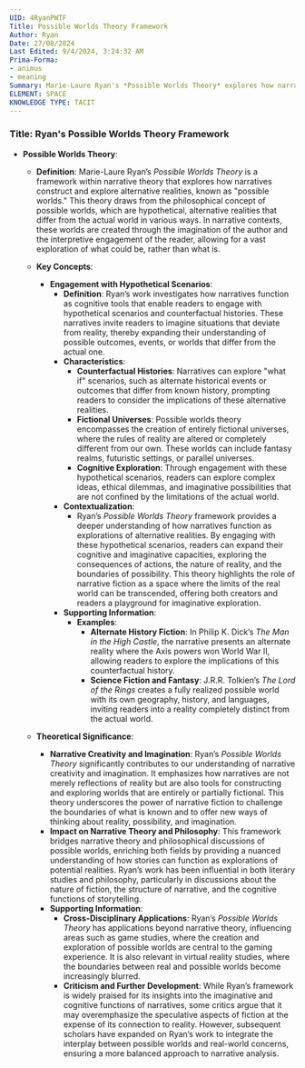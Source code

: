 ```yaml
---
UID: 4RyanPWTF
Title: Possible Worlds Theory Framework
Author: Ryan
Date: 27/08/2024
Last Edited: 9/4/2024, 3:24:32 AM
Prima-Forma:
- animus
- meaning
Summary: Marie-Laure Ryan's *Possible Worlds Theory* explores how narratives create and engage with alternative realities, allowing readers to imagine hypothetical scenarios and counterfactual histories. This framework highlights the role of narrative fiction in expanding cognitive and imaginative capacities by transcending the boundaries of the real world.
ELEMENT: SPACE
KNOWLEDGE TYPE: TACIT
---
```

### Title: **Ryan's Possible Worlds Theory Framework**

- **Possible Worlds Theory**:
  - **Definition**: Marie-Laure Ryan’s *Possible Worlds Theory* is a framework within narrative theory that explores how narratives construct and explore alternative realities, known as "possible worlds." This theory draws from the philosophical concept of possible worlds, which are hypothetical, alternative realities that differ from the actual world in various ways. In narrative contexts, these worlds are created through the imagination of the author and the interpretive engagement of the reader, allowing for a vast exploration of what could be, rather than what is.

  - **Key Concepts**:
    - **Engagement with Hypothetical Scenarios**:
      - **Definition**: Ryan’s work investigates how narratives function as cognitive tools that enable readers to engage with hypothetical scenarios and counterfactual histories. These narratives invite readers to imagine situations that deviate from reality, thereby expanding their understanding of possible outcomes, events, or worlds that differ from the actual one.
      - **Characteristics**:
        - **Counterfactual Histories**: Narratives can explore "what if" scenarios, such as alternate historical events or outcomes that differ from known history, prompting readers to consider the implications of these alternative realities.
        - **Fictional Universes**: Possible worlds theory encompasses the creation of entirely fictional universes, where the rules of reality are altered or completely different from our own. These worlds can include fantasy realms, futuristic settings, or parallel universes.
        - **Cognitive Exploration**: Through engagement with these hypothetical scenarios, readers can explore complex ideas, ethical dilemmas, and imaginative possibilities that are not confined by the limitations of the actual world.
      - **Contextualization**:
        - Ryan’s *Possible Worlds Theory* framework provides a deeper understanding of how narratives function as explorations of alternative realities. By engaging with these hypothetical scenarios, readers can expand their cognitive and imaginative capacities, exploring the consequences of actions, the nature of reality, and the boundaries of possibility. This theory highlights the role of narrative fiction as a space where the limits of the real world can be transcended, offering both creators and readers a playground for imaginative exploration.
      - **Supporting Information**:
        - **Examples**:
          - **Alternate History Fiction**: In Philip K. Dick’s *The Man in the High Castle*, the narrative presents an alternate reality where the Axis powers won World War II, allowing readers to explore the implications of this counterfactual history.
          - **Science Fiction and Fantasy**: J.R.R. Tolkien’s *The Lord of the Rings* creates a fully realized possible world with its own geography, history, and languages, inviting readers into a reality completely distinct from the actual world.
    
  - **Theoretical Significance**:
    - **Narrative Creativity and Imagination**: Ryan’s *Possible Worlds Theory* significantly contributes to our understanding of narrative creativity and imagination. It emphasizes how narratives are not merely reflections of reality but are also tools for constructing and exploring worlds that are entirely or partially fictional. This theory underscores the power of narrative fiction to challenge the boundaries of what is known and to offer new ways of thinking about reality, possibility, and imagination.
    - **Impact on Narrative Theory and Philosophy**: This framework bridges narrative theory and philosophical discussions of possible worlds, enriching both fields by providing a nuanced understanding of how stories can function as explorations of potential realities. Ryan’s work has been influential in both literary studies and philosophy, particularly in discussions about the nature of fiction, the structure of narrative, and the cognitive functions of storytelling.
    - **Supporting Information**:
      - **Cross-Disciplinary Applications**: Ryan’s *Possible Worlds Theory* has applications beyond narrative theory, influencing areas such as game studies, where the creation and exploration of possible worlds are central to the gaming experience. It is also relevant in virtual reality studies, where the boundaries between real and possible worlds become increasingly blurred.
      - **Criticism and Further Development**: While Ryan’s framework is widely praised for its insights into the imaginative and cognitive functions of narratives, some critics argue that it may overemphasize the speculative aspects of fiction at the expense of its connection to reality. However, subsequent scholars have expanded on Ryan’s work to integrate the interplay between possible worlds and real-world concerns, ensuring a more balanced approach to narrative analysis.